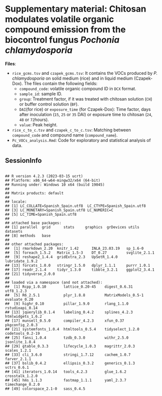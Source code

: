 # **Supplementary material**: Chitosan modulates volatile organic compound emission from the biocontrol fungus *Pochonia chlamydosporia*

**Files**:

- `rice_gcms.tsv` and `czapek_gcms.tsv`: It contains the VOCs produced by *P. chlamydosporia* on solid medium (rice) and in liquid medium (Czapek-Dox).  The files contain the following fields:
  - `compound_code`: volatile organic compound ID in `DCX` format.
  - `sample_id`: sample ID.
  - `group`: Treatment factor, if it was treated with chitosan solution (`CH`) or buffer control solution (`BF`).
  - `DAI`(for rice) or `exposure_time` (for Czapek-Dox): Time factor, days after inoculation (`15`, `25` or `35` DAI) or exposure time to chitosan (`24`, `48` or `72`hours).
  - `value`: Peak height.
- `rice_c_to_c.tsv` and `czapek_c_to_c.tsv`: Matching between `compound_code` and compound name (`compound_name`).
- `Pc_VOCs_analysis.Rmd`: Code for exploratory and statistical analysis of data.

## SessionInfo

```

## R version 4.2.3 (2023-03-15 ucrt)
## Platform: x86_64-w64-mingw32/x64 (64-bit)
## Running under: Windows 10 x64 (build 19045)
## 
## Matrix products: default
## 
## locale:
## [1] LC_COLLATE=Spanish_Spain.utf8  LC_CTYPE=Spanish_Spain.utf8   
## [3] LC_MONETARY=Spanish_Spain.utf8 LC_NUMERIC=C                  
## [5] LC_TIME=Spanish_Spain.utf8    
## 
## attached base packages:
## [1] parallel  grid      stats     graphics  grDevices utils     datasets 
## [8] methods   base     
## 
## other attached packages:
##  [1] rmarkdown_2.20  knitr_1.42      INLA_23.03.19   sp_1.6-0       
##  [5] foreach_1.5.2   Matrix_1.5-3    DT_0.27         svglite_2.1.1  
##  [9] reshape2_1.4.4  gridExtra_2.3   UpSetR_1.4.0    lubridate_1.9.2
## [13] forcats_1.0.0   stringr_1.5.0   dplyr_1.1.1     purrr_1.0.1    
## [17] readr_2.1.4     tidyr_1.3.0     tibble_3.2.1    ggplot2_3.4.1  
## [21] tidyverse_2.0.0
## 
## loaded via a namespace (and not attached):
##  [1] Rcpp_1.0.10        lattice_0.20-45    digest_0.6.31      utf8_1.2.3        
##  [5] R6_2.5.1           plyr_1.8.8         MatrixModels_0.5-1 evaluate_0.20     
##  [9] highr_0.10         pillar_1.9.0       rlang_1.1.0        rstudioapi_0.14   
## [13] jquerylib_0.1.4    labeling_0.4.2     splines_4.2.3      htmlwidgets_1.6.2 
## [17] munsell_0.5.0      compiler_4.2.3     xfun_0.37          pkgconfig_2.0.3   
## [21] systemfonts_1.0.4  htmltools_0.5.4    tidyselect_1.2.0   codetools_0.2-19  
## [25] fansi_1.0.4        tzdb_0.3.0         withr_2.5.0        jsonlite_1.8.4    
## [29] gtable_0.3.3       lifecycle_1.0.3    magrittr_2.0.3     scales_1.2.1      
## [33] cli_3.6.0          stringi_1.7.12     cachem_1.0.7       farver_2.1.1      
## [37] bslib_0.4.2        ellipsis_0.3.2     generics_0.1.3     vctrs_0.6.1       
## [41] iterators_1.0.14   tools_4.2.3        glue_1.6.2         crosstalk_1.2.0   
## [45] hms_1.1.3          fastmap_1.1.1      yaml_2.3.7         timechange_0.2.0  
## [49] colorspace_2.1-0   sass_0.4.5
```




